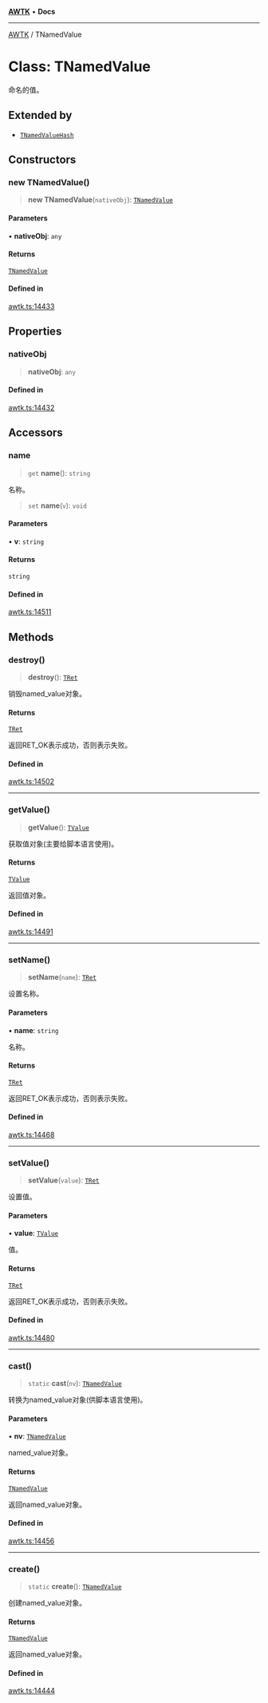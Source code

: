 [**AWTK**](../README.md) • **Docs**

***

[AWTK](../globals.md) / TNamedValue

# Class: TNamedValue

命名的值。

## Extended by

- [`TNamedValueHash`](TNamedValueHash.md)

## Constructors

### new TNamedValue()

> **new TNamedValue**(`nativeObj`): [`TNamedValue`](TNamedValue.md)

#### Parameters

• **nativeObj**: `any`

#### Returns

[`TNamedValue`](TNamedValue.md)

#### Defined in

[awtk.ts:14433](https://github.com/zlgopen/awtk-binding/blob/eba643a28b6249e8f99055dcbc6755f195868c97/tools/code_gen/js/output/awtk.ts#L14433)

## Properties

### nativeObj

> **nativeObj**: `any`

#### Defined in

[awtk.ts:14432](https://github.com/zlgopen/awtk-binding/blob/eba643a28b6249e8f99055dcbc6755f195868c97/tools/code_gen/js/output/awtk.ts#L14432)

## Accessors

### name

> `get` **name**(): `string`

名称。

> `set` **name**(`v`): `void`

#### Parameters

• **v**: `string`

#### Returns

`string`

#### Defined in

[awtk.ts:14511](https://github.com/zlgopen/awtk-binding/blob/eba643a28b6249e8f99055dcbc6755f195868c97/tools/code_gen/js/output/awtk.ts#L14511)

## Methods

### destroy()

> **destroy**(): [`TRet`](../enumerations/TRet.md)

销毁named_value对象。

#### Returns

[`TRet`](../enumerations/TRet.md)

返回RET_OK表示成功，否则表示失败。

#### Defined in

[awtk.ts:14502](https://github.com/zlgopen/awtk-binding/blob/eba643a28b6249e8f99055dcbc6755f195868c97/tools/code_gen/js/output/awtk.ts#L14502)

***

### getValue()

> **getValue**(): [`TValue`](TValue.md)

获取值对象(主要给脚本语言使用)。

#### Returns

[`TValue`](TValue.md)

返回值对象。

#### Defined in

[awtk.ts:14491](https://github.com/zlgopen/awtk-binding/blob/eba643a28b6249e8f99055dcbc6755f195868c97/tools/code_gen/js/output/awtk.ts#L14491)

***

### setName()

> **setName**(`name`): [`TRet`](../enumerations/TRet.md)

设置名称。

#### Parameters

• **name**: `string`

名称。

#### Returns

[`TRet`](../enumerations/TRet.md)

返回RET_OK表示成功，否则表示失败。

#### Defined in

[awtk.ts:14468](https://github.com/zlgopen/awtk-binding/blob/eba643a28b6249e8f99055dcbc6755f195868c97/tools/code_gen/js/output/awtk.ts#L14468)

***

### setValue()

> **setValue**(`value`): [`TRet`](../enumerations/TRet.md)

设置值。

#### Parameters

• **value**: [`TValue`](TValue.md)

值。

#### Returns

[`TRet`](../enumerations/TRet.md)

返回RET_OK表示成功，否则表示失败。

#### Defined in

[awtk.ts:14480](https://github.com/zlgopen/awtk-binding/blob/eba643a28b6249e8f99055dcbc6755f195868c97/tools/code_gen/js/output/awtk.ts#L14480)

***

### cast()

> `static` **cast**(`nv`): [`TNamedValue`](TNamedValue.md)

转换为named_value对象(供脚本语言使用)。

#### Parameters

• **nv**: [`TNamedValue`](TNamedValue.md)

named_value对象。

#### Returns

[`TNamedValue`](TNamedValue.md)

返回named_value对象。

#### Defined in

[awtk.ts:14456](https://github.com/zlgopen/awtk-binding/blob/eba643a28b6249e8f99055dcbc6755f195868c97/tools/code_gen/js/output/awtk.ts#L14456)

***

### create()

> `static` **create**(): [`TNamedValue`](TNamedValue.md)

创建named_value对象。

#### Returns

[`TNamedValue`](TNamedValue.md)

返回named_value对象。

#### Defined in

[awtk.ts:14444](https://github.com/zlgopen/awtk-binding/blob/eba643a28b6249e8f99055dcbc6755f195868c97/tools/code_gen/js/output/awtk.ts#L14444)
